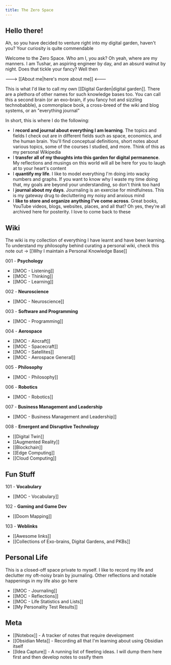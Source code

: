 ```yaml
---
title: The Zero Space
---
```

## Hello there! 



Ah, so you have decided to venture right into my digital garden, haven't you? Your curiosity is quite commendable

Welcome to the Zero Space. Who am I, you ask? Oh yeah, where are my manners. I am Tushar, an aspiring engineer by day, and an absurd walnut by night. Does that tickle your fancy? Well then

---> [[About me|here's more about me]] <---

This is what I'd like to call my own [[Digital Garden|digital garden]]. There are a plethora of other names for such knowledge bases too. You can call this a second brain (or an exo-brain, if you fancy hot and sizzling technobabble), a commonplace book, a cross-breed of the wiki and blog systems, or an "everything journal"

In short, this is where I do the following:
- I **record and journal about everything I am learning**. The topics and fields I check out are in different fields such as space, economics, and the human brain. You'll find conceptual definitions, short notes about various topics, some of the courses I studied, and more. Think of this as my personal Wikipedia
- I **transfer all of my thoughts into this garden for digital permanence**. My reflections and musings on this world will all be here for you to laugh at to your heart's content
- I **quantify my life**. I like to model everything I'm doing into wacky numbers and graphs. If you want to know why I waste my time doing that, my goals are beyond your understanding, so don't think too hard
- I **journal about my days**. Journaling is an exercise for mindfulness. This is my gateway drug to decluttering my noisy and anxious mind
- I **like to store and organize anything I've come across**. Great books, YouTube videos, blogs, websites, places, and all that? Oh yes, they're all archived here for posterity. I love to come back to these

## Wiki 
The wiki is my collection of everything I have learnt and have been learning. To understand my philosophy behind curating a personal wiki, check this note out -> [[Why I maintain a Personal Knowledge Base]]

001 - **Psychology**
- [[MOC - Listening]]
- [[MOC - Thinking]]
- [[MOC - Learning]]

002 - **Neuroscience**
- [[MOC - Neuroscience]]

003 - **Software and Programming**
- [[MOC - Programming]]

004 - **Aerospace**
- [[MOC - Aircraft]]
- [[MOC - Spacecraft]]
- [[MOC - Satellites]]
- [[MOC - Aerospace General]]

005 - **Philosophy**
- [[MOC - Philosophy]]

006 - **Robotics**
- [[MOC - Robotics]]

007 - **Business Management and Leadership**
- [[MOC - Business Management and Leadership]]

008 - **Emergent and Disruptive Technology**
- [[Digital Twin]]
- [[Augmented Reality]]
- [[Blockchain]]
- [[Edge Computing]]
- [[Cloud Computing]]

## Fun Stuff

101 - **Vocabulary**
- [[MOC - Vocabulary]]

102 - **Gaming and Game Dev**
- [[Doom Mapping]]

103 - **Weblinks**
- [[Awesome links]]
- [[Collections of Exo-brains, Digital Gardens, and PKBs]]

## Personal Life
This is a closed-off space private to myself. I like to record my life and declutter my oft-noisy brain by journaling. Other reflections and notable happenings in my life also go here
- [[MOC - Journaling]]
- [[MOC - Reflections]]
- [[MOC - Life Statistics and Lists]]
- [[My Personality Test Results]]

## Meta
- [[Notebox]] - A tracker of notes that require development 
- [[Obsidian Meta]] - Recording all that I'm learning about using Obsidian itself
- [[Idea Capture]] - A running list of fleeting ideas. I will dump them here first and then develop notes to ossify them 
